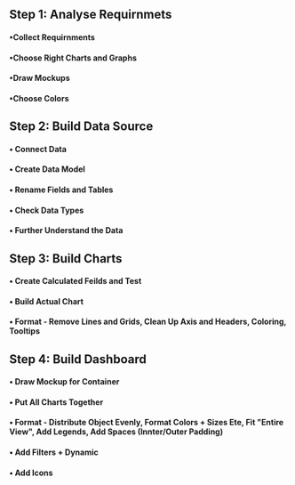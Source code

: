 

## Step 1: Analyse Requirnmets
#### •Collect Requirnments
#### •Choose Right Charts and Graphs
#### •Draw Mockups
#### •Choose Colors

## Step 2: Build Data Source
#### • Connect Data
#### • Create Data Model
#### • Rename Fields and Tables
#### • Check Data Types
#### • Further Understand the Data

## Step 3: Build Charts
#### • Create Calculated Feilds and Test
#### • Build Actual Chart
#### • Format - Remove Lines and Grids, Clean Up Axis and Headers, Coloring, Tooltips

## Step 4: Build Dashboard
#### • Draw Mockup for Container
#### • Put All Charts Together
#### • Format - Distribute Object Evenly, Format Colors + Sizes Ete, Fit "Entire View", Add Legends, Add Spaces (Innter/Outer Padding)
#### • Add Filters + Dynamic
#### • Add Icons
